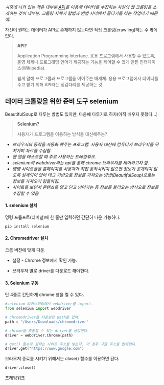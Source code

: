 *시중에 나와 있는 책은 대부분 <u>API</u>를 이용해 데이터를 수집하는 차원의 웹 크롤링을 소개하는 것이 대부분. 크롤링 자체가 합법과 범법 사이에서 줄타기를 하는 작업이기 때문에.*

자신이 원하는 데이터가 API로 존재하지 않는다면 직접 크롤링(crawling)하는 수 밖에 없다.

> **API?**
>
> Application Programming Interface. 응용 프로그램에서 사용할 수 있도록, 운영 체제나 프로그래밍 언어가 제공하는 기능을 제어할 수 있게 만든 인터페이스(Wikipedia).
>
> 쉽게 말해 프로그램과 프로그램을 이어주는 매개체. 응용 프로그램에서 데이터를 주고 받기 위해 API라는 징검다리를 제공하는 것.



## 데이터 크롤링을 위한 준비 도구 selenium 

BeautifulSoup로 다루는 방법도 있지만, 다음에 다루기로 하자(아직 배우지 못했다...)

> **Selenium?**
>
> 사용자가 프로그램을 이용하는 방식을 대신해주는?



- *브라우저의 동작을 자동화 해주는 프로그램. 사용자 대신에 컴퓨터가 브라우저를 뒤져가며 자료를 수집함.*
- *웹 앱을 테스트할 때 주로 사용하는 프레임워크.*
- *selenium의 webdriver라는 api를 통해 chrome 브라우저를 제어하고자 함.*
- *몇몇 사이트들을 홈페이지를 사용자가 직접 동작시키지 않으면 정보가 공개되지 않도록 설계되어 있어 태그 기반으로 정보를 가져오는 방법(BeautifulSoup)으로는 정보를 가져오기 힘들어짐.*
- *사이트를 보면서 콘텐츠를 열고 닫고 넘어가는 등 정보를 불러오는 방식으로 정보를 수집할 수 있음.*



#### 1. selenium 설치

명령 프롬프트(터미널)에 한 줄만 입력하면 간단히 다운 가능하다.

```python
pip install selenium
```



#### 2. Chromedriver 설치

크롬 버전에 맞게 다운.

- 설정 - Chrome 정보에서 확인 가능.

- 브라우저 별로 driver를 다운로드 해야한다. 



#### 3. Selenium 구동

단 4줄로 간단하게 chrome 창을 켤 수 있다.

```python
#selenium 라이브러리에서 webdriver를 import.
from selenium import webdriver 

# chromedriver를 다운받은 path를 입력.
path = "/Users/Downloads/chromedriver"

# chrome을 조종할 수 있는 driver를 생성한다.
driver = webdriver.Chrome(path)

# get() 함수로 원하는 사이트 주소를 넣는다. 이 경우 구글 주소를 입력했다.
driver.get("https://www.google.com")
```

브라우저 종료를 시키기 위해서는 close() 함수를 이용하면 된다.

~~~python
driver.close()
~~~







프레임워크















